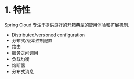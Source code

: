# 1. 特性

Spring Cloud 专注于提供良好的开箱典型的使用体验和扩展机制.

- Distributed/versioned configuration
- 分布式/版本控制配置
- 路由
- 服务之间调用
- 负载均衡
- 熔断器
- 分布式消息